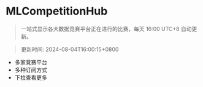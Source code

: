 # MLCompetitionHub

> 一站式显示各大数据竞赛平台正在进行的比赛，每天 16:00 UTC+8 自动更新。
  
> 更新时间: 2024-08-04T16:00:15+0800 

* 多家竞赛平台
* 多种订阅方式
* 下拉查看更多